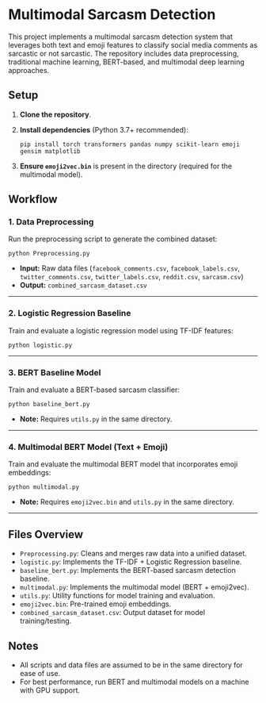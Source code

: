 # Multimodal Sarcasm Detection

This project implements a multimodal sarcasm detection system that leverages both text and emoji features to classify social media comments as sarcastic or not sarcastic. The repository includes data preprocessing, traditional machine learning, BERT-based, and multimodal deep learning approaches.

## Setup

1. **Clone the repository**.
2. **Install dependencies** (Python 3.7+ recommended):

   ```
   pip install torch transformers pandas numpy scikit-learn emoji gensim matplotlib
   ```

3. **Ensure `emoji2vec.bin`** is present in the directory (required for the multimodal model).

## Workflow

### 1. Data Preprocessing

Run the preprocessing script to generate the combined dataset:

```
python Preprocessing.py
```

- **Input:** Raw data files (`facebook_comments.csv`, `facebook_labels.csv`, `twitter_comments.csv`, `twitter_labels.csv`, `reddit.csv`, `sarcasm.csv`)
- **Output:** `combined_sarcasm_dataset.csv`

---

### 2. Logistic Regression Baseline

Train and evaluate a logistic regression model using TF-IDF features:

```
python logistic.py
```

---

### 3. BERT Baseline Model

Train and evaluate a BERT-based sarcasm classifier:

```
python baseline_bert.py
```

- **Note:** Requires `utils.py` in the same directory.

---

### 4. Multimodal BERT Model (Text + Emoji)

Train and evaluate the multimodal BERT model that incorporates emoji embeddings:

```
python multimodal.py
```

- **Note:** Requires `emoji2vec.bin` and `utils.py` in the same directory.

---

## Files Overview

- `Preprocessing.py`: Cleans and merges raw data into a unified dataset.
- `logistic.py`: Implements the TF-IDF + Logistic Regression baseline.
- `baseline_bert.py`: Implements the BERT-based sarcasm detection baseline.
- `multimodal.py`: Implements the multimodal model (BERT + emoji2vec).
- `utils.py`: Utility functions for model training and evaluation.
- `emoji2vec.bin`: Pre-trained emoji embeddings.
- `combined_sarcasm_dataset.csv`: Output dataset for model training/testing.

## Notes

- All scripts and data files are assumed to be in the same directory for ease of use.
- For best performance, run BERT and multimodal models on a machine with GPU support.